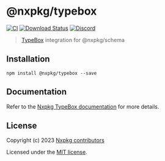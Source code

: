# @nxpkg/typebox

[![CI](https://github.com/nxpkg/nxpkg/workflows/CI/badge.svg)](https://github.com/nxpkg/nxpkg/actions?query=workflow%3ACI)
[![Download Status](https://img.shields.io/npm/dm/@nxpkg/typebox.svg?style=flat-square)](https://www.npmjs.com/package/@nxpkg/typebox)
[![Discord](https://badgen.net/badge/icon/discord?icon=discord&label)](https://discord.gg/qa8kez8QBx)

> [TypeBox](https://github.com/sinclairzx81/typebox) integration for @nxpkg/schema

## Installation

```
npm install @nxpkg/typebox --save
```

## Documentation

Refer to the [Nxpkg TypeBox documentation](https://nxpkg.khulnasoft.com/api/schema/typebox.html) for more details.

## License

Copyright (c) 2023 [Nxpkg contributors](https://github.com/nxpkg/nxpkg/graphs/contributors)

Licensed under the [MIT license](LICENSE).
